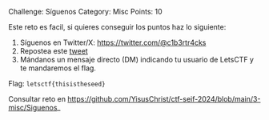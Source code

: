 Challenge: Síguenos
Category: Misc
Points: 10

Este reto es facil, si quieres conseguir los puntos haz lo siguiente:

1. Síguenos en Twitter/X: https://twitter.com/@c1b3rtr4cks
2. Repostea este [tweet](https://twitter.com/c1b3rtr4cks/status/1758441196802765259)
3. Mándanos un mensaje directo (DM) indicando tu usuario de LetsCTF y te mandaremos el flag.

Flag: `letsctf{thisistheseed}`

Consultar reto en https://github.com/YisusChrist/ctf-seif-2024/blob/main/3-misc/Siguenos_
